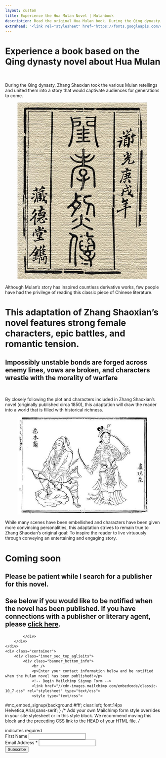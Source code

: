 ```yaml
---
layout: custom
title: Experience the Hua Mulan Novel | Mulanbook
description: Read the original Hua Mulan book. During the Qing dynasty, Zhang Shaoxian took the various Mulan retellings and united them into a story that would captivate audiences for generations to come.
extrahead: '<link rel="stylesheet" href="https://fonts.googleapis.com/css2?family=Song+Myung" />'
---
```


<!-- /banner_bottom -->
<div class="main banner_bottom" id="article">
	<div class="clearfix" style="margin-top: 24px;"> </div>
	<div class="ballad_banner">
		<div class="container">
			<div class="title1_agile">
				<h1>Experience a book based on the Qing dynasty novel about Hua Mulan</h1>
			</div>
		</div>
	</div>
	<div class="container">
		<div class="inner_sec_top_aglieits">
			<div class="banner_bottom_info">
				<br />
				<p>During the Qing dynasty, Zhang Shaoxian took the various Mulan retellings and united them into a story that would captivate audiences for generations to come.</p>
				<figure class="float left">
					<img class="shaddow" src="/assets/images/promo/cover.jpg" alt="Original cover to the Qing dynasty novel Fierce and Filial" />
				</figure>
				<p>Although Mulan’s story has inspired countless derivative works, few people have had the privilege of reading this classic piece of Chinese literature.</p>
			</div>
		</div>
	</div>
	<div class="bozhou_banner">
		<div class="container">
			<div class="title1_agile">
				<h1>This adaptation of Zhang Shaoxian’s novel features strong female characters, epic battles, and romantic tension.</h1>
				<h2>Impossibly unstable bonds are forged across enemy lines, vows are broken, and characters wrestle with the morality of warfare </h2>
</h1>
			</div>
		</div>
	</div>
	<div class="container">
		<div class="inner_sec_top_aglieits">
			<div class="banner_bottom_info">
				<br />
				<p>By closely following the plot and characters included in Zhang Shaoxian’s novel (originally published circa 1850), this adaptation will draw the reader into a world that is filled with historical richness.</p>
				<figure class="float right" >
					<img class="shaddow" src="/assets/images/articles/hua-mulan-lu-wanhua-sworn-sisters.jpg" alt="Mulan, dressed as a man, next to her sworn sister, Princess Lu Wanhua." />
				</figure>
				<p>While many scenes have been embellished and characters have been given more convincing personalities, this adaptation strives to remain true to Zhang Shaoxian’s original goal: To inspire the reader to live virtuously through conveying an entertaining and engaging story.</p>
			</div>
		</div>
	</div>
	<div class="ming_banner">
		<div class="container">
			<div class="title1_agile">
				<h1>Coming soon</h1>
				<h2>Please be patient while I search for a publisher for this novel.</h2>
				<h2>See below if you would like to be notified when the novel has been published. If you have connections with a publisher or literary agent, please <a href="https://mulanbook.com/mulan-book/publishers">click here</a>.</h2>

			</div>
		</div>
	</div>
	<div class="container">
		<div class="inner_sec_top_aglieits">
			<div class="banner_bottom_info">
				<br />
				<p>Enter your contact information below and be notified when the Mulan novel has been published!</p>
				<!-- Begin Mailchimp Signup Form -->
				<link href="//cdn-images.mailchimp.com/embedcode/classic-10_7.css" rel="stylesheet" type="text/css">
				<style type="text/css">
#mc_embed_signup{background:#fff; clear:left; font:14px Helvetica,Arial,sans-serif; }
/* Add your own Mailchimp form style overrides in your site stylesheet or in this style block.
   We recommend moving this block and the preceding CSS link to the HEAD of your HTML file. */
				</style>
				<div id="mc_embed_signup">
					<form action="https://gmail.us5.list-manage.com/subscribe/post?u=ac9aec29260e8590646c0f432&amp;id=5c96b032cc" method="post" id="mc-embedded-subscribe-form" name="mc-embedded-subscribe-form" class="validate" target="_blank" novalidate>
						<div id="mc_embed_signup_scroll">
							<div class="indicates-required"><span class="asterisk">*</span> indicates required</div>
							<div class="mc-field-group">
								<label for="mce-FNAME">First Name </label>
								<input type="text" value="" name="FNAME" class="" id="mce-FNAME">
							</div>
							<div class="mc-field-group">
								<label for="mce-EMAIL">Email Address  <span class="asterisk">*</span>
								</label>
								<input type="email" value="" name="EMAIL" class="required email" id="mce-EMAIL">
							</div>
							<div id="mce-responses" class="clear">
								<div class="response" id="mce-error-response" style="display:none"></div>
								<div class="response" id="mce-success-response" style="display:none"></div>
							</div>    <!-- real people should not fill this in and expect good things - do not remove this or risk form bot signups-->
							<div style="position: absolute; left: -5000px;" aria-hidden="true"><input type="text" name="b_ac9aec29260e8590646c0f432_5c96b032cc" tabindex="-1" value=""></div>
							<div class="clear"><input type="submit" value="Subscribe" name="subscribe" id="mc-embedded-subscribe" class="button"></div>
						</div>
					</form>
				</div>
				<script type='text/javascript' src='//s3.amazonaws.com/downloads.mailchimp.com/js/mc-validate.js'></script><script type='text/javascript'>(function($) {window.fnames = new Array(); window.ftypes = new Array();fnames[1]='FNAME';ftypes[1]='text';fnames[0]='EMAIL';ftypes[0]='email';fnames[2]='MMERGE2';ftypes[2]='radio';}(jQuery));var $mcj = jQuery.noConflict(true);</script>
				<!--End mc_embed_signup--></div>
			<div style="clear:both;"></div>
		</div>
	</div>
</div>

<script type="text/javascript" src="/assets/js/float.js"></script>
